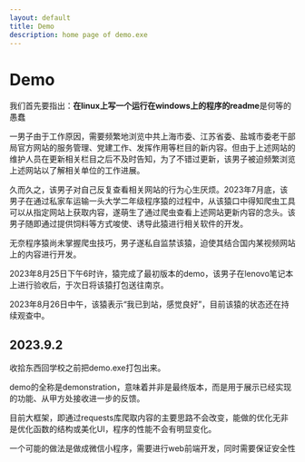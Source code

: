 ```yaml
---
layout: default
title: Demo
description: home page of demo.exe
---
```


# Demo 

我们首先要指出：**在linux上写一个运行在windows上的程序的readme**是何等的愚蠢

一男子由于工作原因，需要频繁地浏览中共上海市委、江苏省委、盐城市委老干部局官方网站的服务管理、党建工作、发挥作用等栏目的新内容。但由于上述网站的维护人员在更新相关栏目之后不及时告知，为了不错过更新，该男子被迫频繁浏览上述网站以了解相关单位的工作进展。

久而久之，该男子对自己反复查看相关网站的行为心生厌烦。2023年7月底，该男子在通过私家车运输一头大学二年级程序猿的过程中，从该猿口中得知爬虫工具可以从指定网站上获取内容，遂萌生了通过爬虫查看上述网站更新内容的念头。该男子随即通过提供饲料等方式唆使、诱导此猿进行相关软件的开发。

无奈程序猿尚未掌握爬虫技巧，男子遂私自监禁该猿，迫使其结合国内某视频网站上的内容进行开发。

2023年8月25日下午6时许，猿完成了最初版本的demo，该男子在lenovo笔记本上进行验收后，于次日将该猿打包送往南京。

2023年8月26日中午，该猿表示“我已到站，感觉良好”，目前该猿的状态还在持续观查中。

## 2023.9.2

收拾东西回学校之前把demo.exe打包出来。

demo的全称是demonstration，意味着并非是最终版本，而是用于展示已经实现的功能、从甲方处接收进一步的反馈。

目前大框架，即通过requests库爬取内容的主要思路不会改变，能做的优化无非是优化函数的结构或美化UI，程序的性能不会有明显变化。

一个可能的做法是做成微信小程序，需要进行web前端开发，同时需要保证安全性

